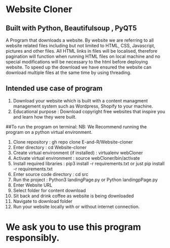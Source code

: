# Website Cloner
## Built with Python, Beautifulsoup , PyQT5

A Program that downloads a website. By website we are referring to all website related files including but not limited to HTML, CSS, Javascript, pictures and other files. All HTML links in files will be localised, therefore pagination will function when running HTML files on local machine and no special modifications will be necessary to the html before deploying website. To speed up the download we have ensured the website can download multiple files at the same time by using threading.

## Intended use case of program
1. Download your website which is built with a content managment management system such as Wordpress, Shopify to your machine.
2. Educational purpose : Download copyright free websites that inspire you and learn how they were built.


##To run the program on terminal: 
NB: We Recommend running the program on a python virtual environment.


1. Clone repository : gh repo clone E-and-R/Website-cloner
2. Enter directory : cd Website-cloner
3. Create virtual environment (if installed) : virtualenv webCloner
4. Activate virtual environment : source webCloner/bin/activate
5. Install required libraries : pip3 install -r requirements.txt or just pip install -r requirements.txt
6. Enter source code directory : cd src
7. Run the project : Python3 landingPage.py or Python landingpPage.py
8. Enter Website URL
9. Select folder for content download
10. Sit back and drink coffee as website is being downloaded
11. Navigate to download folder
12. Run your website locally with or without internet connection.



# We ask you to use this program responsibly.
